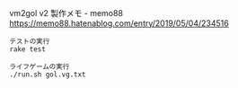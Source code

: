 vm2gol v2 製作メモ - memo88  
https://memo88.hatenablog.com/entry/2019/05/04/234516


```
テストの実行
rake test

ライフゲームの実行
./run.sh gol.vg.txt
```
